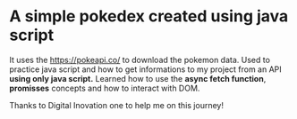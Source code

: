 # A simple pokedex created using java script

It uses the https://pokeapi.co/ to download the pokemon data.
Used to practice java script and how to get informations to my project from an API **using only java script.**
Learned how to use the **async fetch function**, **promisses** concepts and how to interact with DOM.

Thanks to Digital Inovation one to help me on this journey!

